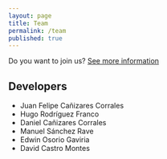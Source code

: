 ```yaml
---
layout: page
title: Team
permalink: /team
published: true
---
```


Do you want to join us? [See more information](contribute.md)

## Developers

* Juan Felipe Cañizares Corrales
* Hugo Rodríguez Franco
* Daniel Cañizares Corrales
* Manuel Sánchez Rave
* Edwin Osorio Gaviria
* David Castro Montes
